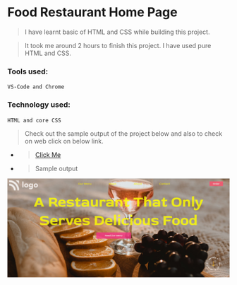 # Food Restaurant Home Page

> I have learnt basic of HTML and CSS while building this project.

> It took me around 2 hours to finish this project. I have used pure HTML and CSS.

### Tools used:

    VS-Code and Chrome

### Technology used:

    HTML and core CSS

> Check out the sample output of the project below and also to check on web click on below link.

- > [Click Me](https://secondprojectt.netlify.app/)

- > Sample output

![Image](./Sample.PNG)
